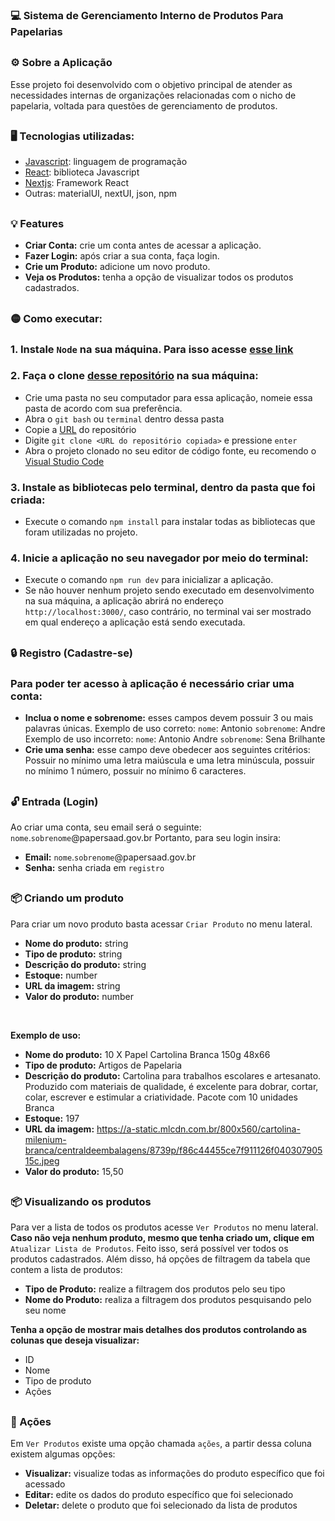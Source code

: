 
### 💻 Sistema de Gerenciamento Interno de Produtos Para Papelarias

##

### ⚙️ Sobre a Aplicação

<p>Esse projeto foi desenvolvido com o objetivo principal de atender as necessidades internas de organizações relacionadas com o nicho de papelaria, voltada para questões de gerenciamento de produtos.</p>

##

### 🖥️ Tecnologias utilizadas:
* [Javascript](https://developer.mozilla.org/pt-BR/docs/web/javascript/guide/introduction): linguagem de programação
* [React](https://react.dev/): biblioteca Javascript
* [Nextjs](https://nextjs.org/): Framework React
* Outras: materialUI, nextUI, json, npm

##

### 💡 Features

* **Criar Conta:** crie um conta antes de acessar a aplicação.
* **Fazer Login:** após criar a sua conta, faça login.
* **Crie um Produto:** adicione um novo produto.
* **Veja os Produtos:** tenha a opção de visualizar todos os produtos cadastrados.

##

### 🟡 Como executar:

### 1. Instale `Node` na sua máquina. Para isso acesse [esse link](https://nodejs.org/en/download)

### 2. Faça o clone [desse repositório](https://github.com/AntonioAndreDev/hackaton-sistema-interno-papelaria) na sua máquina:
* Crie uma pasta no seu computador para essa aplicação, nomeie essa pasta de acordo com sua preferência.
* Abra o `git bash` ou `terminal` dentro dessa pasta
* Copie a [URL](https://github.com/AntonioAndreDev/hackaton-sistema-interno-papelaria) do repositório
* Digite `git clone <URL do repositório copiada>` e pressione `enter`
* Abra o projeto clonado no seu editor de código fonte, eu recomendo o [Visual Studio Code](https://code.visualstudio.com/Download)

### 3. Instale as bibliotecas pelo terminal, dentro da pasta que foi criada:
* Execute o comando `npm install` para instalar todas as bibliotecas que foram utilizadas no projeto.

### 4. Inicie a aplicação no seu navegador por meio do terminal:
* Execute o comando `npm run dev` para inicializar a aplicação.
* Se não houver nenhum projeto sendo executado em desenvolvimento na sua máquina, a aplicação abrirá no endereço `http://localhost:3000/`, caso contrário, no terminal vai ser mostrado em qual endereço a aplicação está sendo executada.

##

### 🔒 Registro (Cadastre-se)
### Para poder ter acesso à aplicação é necessário criar uma conta:
* **Inclua o nome e sobrenome:** esses campos devem possuir 3 ou mais palavras únicas. Exemplo de uso correto: `nome`: Antonio `sobrenome`: Andre
  Exemplo de uso incorreto: `nome`: Antonio Andre `sobrenome`: Sena Brilhante
* **Crie uma senha:** esse campo deve obedecer aos seguintes critérios: Possuir no mínimo uma letra maiúscula e uma letra minúscula, possuir no mínimo 1 número, possuir no mínimo 6 caracteres.

##

### 🔓 Entrada (Login)
Ao criar uma conta, seu email será o seguinte: `nome`.`sobrenome`@papersaad.gov.br
Portanto, para seu login insira:
* **Email:** `nome`.`sobrenome`@papersaad.gov.br
* **Senha:** senha criada em `registro`

##

### 📦 Criando um produto
Para criar um novo produto basta acessar `Criar Produto` no menu lateral.
* **Nome do produto:** string
* **Tipo de produto:** string
* **Descrição do produto:** string
* **Estoque:** number
* **URL da imagem:** string
* **Valor do produto:** number
<br/>

**Exemplo de uso:**
  
* **Nome do produto:** 10 X Papel Cartolina Branca 150g 48x66
* **Tipo de produto:** Artigos de Papelaria
* **Descrição do produto:** Cartolina para trabalhos escolares e artesanato.
Produzido com materiais de qualidade, é excelente para dobrar, cortar, colar, escrever e estimular a criatividade.
Pacote com 10 unidades Branca
* **Estoque:** 197
* **URL da imagem:** [](https://a-static.mlcdn.com.br/800x560/cartolina-milenium-branca/centraldeembalagens/8739p/f86c44455ce7f911126f04030790515c.jpeg)https://a-static.mlcdn.com.br/800x560/cartolina-milenium-branca/centraldeembalagens/8739p/f86c44455ce7f911126f04030790515c.jpeg
* **Valor do produto:** 15,50

##

### 📦 Visualizando os produtos
Para ver a lista de todos os produtos acesse `Ver Produtos` no menu lateral. <br/>
**Caso não veja nenhum produto, mesmo que tenha criado um, clique em** `Atualizar Lista de Produtos`.
Feito isso, será possível ver todos os produtos cadastrados. Além disso, há opções de filtragem da tabela que contem a lista de produtos:
* **Tipo de Produto:** realize a filtragem dos produtos pelo seu tipo
* **Nome do Produto:** realiza a filtragem dos produtos pesquisando pelo seu nome

**Tenha a opção de mostrar mais detalhes dos produtos controlando as colunas que deseja visualizar:**
* ID
* Nome
* Tipo de produto
* Ações

##

### 📃 Ações
Em `Ver Produtos` existe uma opção chamada `ações`, a partir dessa coluna existem algumas opções:
* **Visualizar:** visualize todas as informações do produto específico que foi acessado
* **Editar:** edite os dados do produto específico que foi selecionado
* **Deletar:** delete o produto que foi selecionado da lista de produtos
